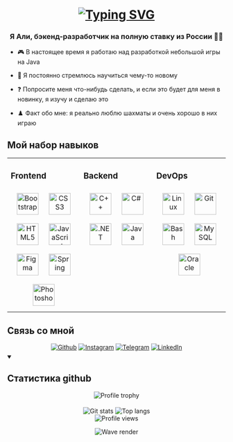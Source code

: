 <h1 align="center">
  <a href="https://git.io/typing-svg"><img src="https://readme-typing-svg.demolab.com?font=Fira+Code&size=30&duration=2000&pause=1000&color=3A7099&center=true&width=700&lines=Hello%2C+There!+%F0%9F%91%8B;This+is+Ali!;Nice+to+meet+you+here!;I+hope+you+find+something+interesting!" alt="Typing SVG" align="center" />
  </a>
</h1>


### <div align="center">Я Али, бэкенд-разработчик на полную ставку из России 👨‍💻 </div>  
  

- 🎮 В настоящее время я работаю над разработкой небольшой игры на Java
  

- 🌱 Я постоянно стремлюсь научиться чему-то новому
  

- ❓ Попросите меня что-нибудь сделать, и если это будет для меня в новинку, я изучу и сделаю это
  

- ♟️ Факт обо мне: я реально люблю шахматы и очень хорошо в них играю
  

## Мой набор навыков
<table align="center"><tr><td valign="top" width="33%">


### Frontend  
<div align="center">
  <a href="https://getbootstrap.com/docs/3.4/javascript/" target="_blank"><img style="margin: 10px" src="https://profilinator.rishav.dev/skills-assets/bootstrap-plain.svg" alt="Bootstrap" height="50" /></a>
  <a href="https://www.w3schools.com/css/" target="_blank"><img style="margin: 10px" src="https://profilinator.rishav.dev/skills-assets/css3-original-wordmark.svg" alt="CSS3" height="50" /></a>  
  <a href="https://en.wikipedia.org/wiki/HTML5" target="_blank"><img style="margin: 10px" src="https://profilinator.rishav.dev/skills-assets/html5-original-wordmark.svg" alt="HTML5" height="50" /></a>  
  <a href="https://www.javascript.com/" target="_blank"><img style="margin: 10px" src="https://profilinator.rishav.dev/skills-assets/javascript-original.svg" alt="JavaScript" height="50" /></a>  
  <a href="https://www.figma.com/" target="_blank"><img style="margin: 10px" src="https://profilinator.rishav.dev/skills-assets/figma-icon.svg" alt="Figma" height="50" /></a>  
  <a href="https://docs.spring.io/spring-framework/docs/3.0.x/reference/expressions.html#:~:text=The%20Spring%20Expression%20Language%20(SpEL,and%20basic%20string%20templating%20functionality." target="_blank"><img style="margin: 10px" src="https://profilinator.rishav.dev/skills-assets/springio-icon.svg" alt="Spring" height="50" /></a>  
  <a href="https://www.adobe.com/in/products/photoshop.html" target="_blank"><img style="margin: 10px" src="https://profilinator.rishav.dev/skills-assets/photoshop-plain.svg" alt="Photoshop" height="50" /></a>  
</div>

</td><td valign="top" width="33%">


### Backend  
<div align="center">  
  <a href="https://www.cplusplus.com/" target="_blank"><img style="margin: 10px" src="https://profilinator.rishav.dev/skills-assets/cplusplus-original.svg" alt="C++" height="50" /></a>  
  <a href="https://docs.microsoft.com/en-us/dotnet/csharp/" target="_blank"><img style="margin: 10px" src="https://profilinator.rishav.dev/skills-assets/csharp-original.svg" alt="C#" height="50" /></a>  
  <a href="https://dotnet.microsoft.com/download/dotnet-framework" target="_blank"><img style="margin: 10px" src="https://profilinator.rishav.dev/skills-assets/dot-net-original-wordmark.svg" alt=".NET" height="50" /></a>  
  <a href="https://www.java.com/" target="_blank"><img style="margin: 10px" src="https://profilinator.rishav.dev/skills-assets/java-original-wordmark.svg" alt="Java" height="50" /></a>  
</div>

</td><td valign="top" width="33%">


### DevOps  
<div align="center">  
  <a href="https://www.linux.org/" target="_blank"><img style="margin: 10px" src="https://profilinator.rishav.dev/skills-assets/linux-original.svg" alt="Linux" height="50" /></a>  
  <a href="https://github.com/" target="_blank"><img style="margin: 10px" src="https://profilinator.rishav.dev/skills-assets/git-scm-icon.svg" alt="Git" height="50" /></a>  
  <a href="https://www.gnu.org/software/bash/" target="_blank"><img style="margin: 10px" src="https://profilinator.rishav.dev/skills-assets/gnu_bash-icon.svg" alt="Bash" height="50" /></a>  
  <a href="https://www.mysql.com/" target="_blank"><img style="margin: 10px" src="https://profilinator.rishav.dev/skills-assets/mysql-original-wordmark.svg" alt="MySQL" height="50" /></a>  
  <a href="https://www.oracle.com/in/index.html" target="_blank"><img style="margin: 10px" src="https://profilinator.rishav.dev/skills-assets/oracle-original.svg" alt="Oracle" height="50" /></a>  
</div>

</td></tr></table>  


## Связь со мной
<div align="center">
  <a href="https://github.com/Omuny" target="_blank">
    <img src=https://img.shields.io/badge/github-%2324292e.svg?&style=for-the-badge&logo=github&logoColor=white alt=Github style="margin-bottom: 5px;"/></a>

  <a href="https://instagram.com/ali.tangiev" target="_blank">
    <img src=https://img.shields.io/badge/instagram-%23000000.svg?&style=for-the-badge&logo=instagram&logoColor=white alt=Instagram style="margin-bottom: 5px;"/></a>  
    
  <a href="https://t.me/Bulfork" target="_blank">
    <img src=https://img.shields.io/badge/-Telegram-2CA5E0?style=for-the-badge&logo=telegram&logoColor=white alt=Telegram style="margin-bottom: 5px;"/></a> 

  <a href="https://www.linkedin.com/in/omuny/" target="_blank"> 
    <img src="https://img.shields.io/badge/-LinkedIn-0077B5?style=for-the-badge&logo=linkedin&logoColor=white" alt="LinkedIn" style="margin-bottom: 5px;"/></a>
</div> 


<details align="left" open>
  <summary><h2><b>Статистика github</b></h2></summary>
  <div align="center">
    <img src="https://github-profile-trophy.vercel.app/?username=Omuny&theme=radical&margin-w=3&margin-h=3&no-frame=true" alt="Profile trophy" align="center" />
  </div>
  <br>
  <div align="center">
    <img src="https://github-readme-stats.vercel.app/api?username=Omuny&show_icons=true&count_private=true&hide_border=true&theme=radical&line_height=25&locale=en" alt="Git stats" align="center" />
    <img src="https://github-readme-stats.vercel.app/api/top-langs/?username=Omuny&hide_border=true&show_icons=true&theme=radical&locale=en&layout=compact"   alt="Top langs" align="center" />
  </div>
</details> 


<div align="center">
  <img src="https://komarev.com/ghpvc/?username=Omuny&label=Profile%20views&color=0c7d34&style=flat" alt="Profile views" align="center" />
  <!--<img src="https://badges.pufler.dev/visits/Omuny/Omuny?color=black&logo=github&style=flat" alt="Visits" align="center" /> -->
</div>  


<p align="center">
  <img src="https://capsule-render.vercel.app/api?type=waving&height=100&color=gradient&section=footer" alt="Wave render" align="center" />
</p>
